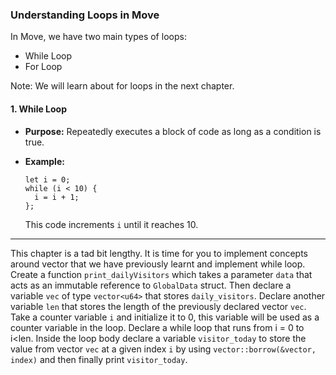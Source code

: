 ### Understanding Loops in Move

In Move, we have two main types of loops:

- While Loop
- For Loop

Note: We will learn about for loops in the next chapter.

#### 1. While Loop

- **Purpose:** Repeatedly executes a block of code as long as a condition is true.

- **Example:**

  ```move
  let i = 0;
  while (i < 10) {
    i = i + 1;
  };
  ```
  This code increments `i` until it reaches 10.

---
  This chapter is a tad bit lengthy. It is time for you to implement concepts around vector that we have previously learnt and implement while loop. Create a function `print_dailyVisitors` which takes a parameter `data` that acts as an immutable reference to `GlobalData` struct. Then declare a variable `vec` of type `vector<u64>` that stores `daily_visitors`. Declare another variable `len` that stores the length of the previously declared vector `vec`. Take a counter variable `i` and initialize it to 0, this variable will be used as a counter variable in the loop. Declare a while loop that runs from i = 0 to i<len. Inside the loop body declare a variable `visitor_today` to store the value from vector `vec` at a given index `i` by using 
  `vector::borrow(&vector, index)` and then finally print `visitor_today`.
